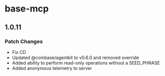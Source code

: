 # base-mcp

## 1.0.11

### Patch Changes

- Fix CD
- Updated @coinbase/agentkit to v0.6.0 and removed override
- Added ability to perform read-only operations without a SEED_PHRASE
- Added anonymous telemetry to server
